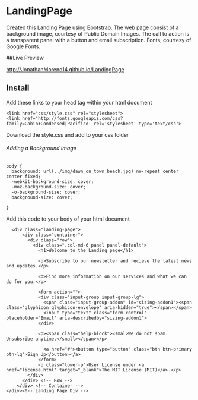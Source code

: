 # LandingPage

Created this Landing Page using Bootstrap. The web page consist of a background image, courtesy of Public Domain Images. The call to action is a transparent panel with a button and email subscription. Fonts, courtesy of Google Fonts. 

##Live Preview

http://JonathanMoreno14.github.io/LandingPage

## Install

Add these links to your head tag within your html document
```
<link href="css/style.css" rel="stylesheet">
<link href='http://fonts.googleapis.com/css?family=Cabin+Condensed|Pacifico' rel='stylesheet' type='text/css'>
```
Download the style.css and add to your css folder

###### Adding a Background Image
```
body {
  background: url(../img/dawn_on_town_beach.jpg) no-repeat center center fixed;
  -webkit-background-size: cover;
  -moz-background-size: cover;
  -o-background-size: cover;
  background-size: cover;

}

```

Add this code to your body of your html document
```
  <div class="landing-page">
      <div class="container">
        <div class="row">
          <div class=".col-md-6 panel panel-default">
            <h1>Welcome to the Landing page</h1>

            <p>Subscribe to our newsletter and recieve the latest news and updates.</p>

            <p>Find more information on our services and what we can do for you.</p>

            <form action="">
            <div class="input-group input-group-lg">
              <span class="input-group-addon" id="sizing-addon1"><span class="glyphicon glyphicon-envelope" aria-hidden="true"></span></span>
              <input type="text" class="form-control" placeholder="Email" aria-describedby="sizing-addon1">
            </div>

            <p><span class="help-block"><smal>We do not spam. Unsubsribe anytime.</small></span></p>

              <a href="#"><button type="button" class="btn btn-primary btn-lg">Sign Up</button></a>
            </form>
            <p class="lower-p">User License under <a href="license.html" target="_blank">The MIT License (MIT)</a>.</p>
        </div>
      </div> <!-- Row -->
    </div> <!-- Container -->
</div><!-- Landing Page Div -->

```
